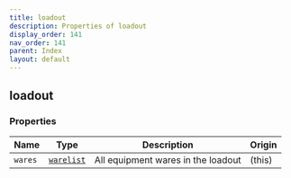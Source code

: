 ```yaml
---
title: loadout
description: Properties of loadout
display_order: 141
nav_order: 141
parent: Index
layout: default
---
```


## loadout

### Properties

| Name | Type | Description | Origin |
|------|------|-------------|--------|
| `wares` | [`warelist`](./warelist.html) | All equipment wares in the loadout | (this) |

